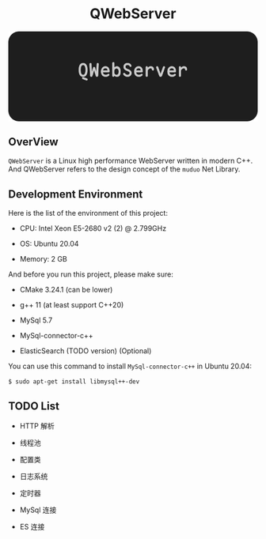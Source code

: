 <h1 align="center"> QWebServer </h1>

<img src="docs/assets/QWebServer.png" align="center" alt="HEAD">

## OverView

`QWebServer` is a Linux high performance WebServer written in modern C++. And QWebServer refers to the design concept of the `muduo` Net Library.

## Development Environment

Here is the list of the environment of this project:

- CPU: Intel Xeon E5-2680 v2 (2) @ 2.799GHz

- OS: Ubuntu 20.04

- Memory: 2 GB

And before you run this project, please make sure:

- CMake 3.24.1 (can be lower)

- g++ 11 (at least support C++20)

- MySql 5.7 

- MySql-connector-c++

- ElasticSearch (TODO version) (Optional)

You can use this command to install `MySql-connector-c++` in Ubuntu 20.04:

```shell
$ sudo apt-get install libmysql++-dev
```
## TODO List

- HTTP 解析

- 线程池

- 配置类

- 日志系统

- 定时器

- MySql 连接

- ES 连接

